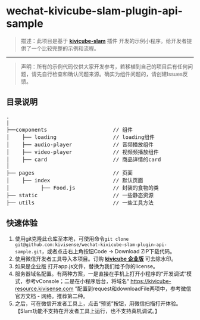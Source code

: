 # wechat-kivicube-slam-plugin-api-sample

> 描述：此项目是基于 **[kivicube-slam](https://mp.weixin.qq.com/wxopen/plugindevdoc?appid=wx12ad8a61f049ea02&token=561137318&lang=zh_CN)** 插件 开发的示例小程序。给开发者提供了一个比较完整的示例和流程。


---

>声明：所有的示例代码仅供大家开发参考，若移植到自己的项目后有任何问题，请先自行检查和确认问题来源。确实为组件问题的，请创建Issues反馈。

## 目录说明
<pre>
.
|
├──components                     // 组件
│    ├── loading                  // loading组件
│    ├── audio-player             // 音频播放组件
│    ├── video-player             // 视频频播放组件
│    ├── card                     // 商品详情的card
│
├── pages                         // 页面
│    ├── index                    // 默认页面
│          ├── Food.js            // 封装的食物的类
├── static                        // 一些静态资源
├── utils                         // 一些工具方法
</pre>

## 快速体验

1. 使用git克隆此仓库至本地，可使用命令```git clone git@github.com:kivisense/wechat-kivicube-slam-plugin-api-sample.git```，或者点击右上角按钮Code -> Download ZIP下载代码。
2. 使用微信开发者工具导入本项目。订购 **[kivicube 企业版](https://www.kivicube.com/blog/pricing/)** 可去除水印。
3. 如果是企业版 打开app.js文件，替换为我们给予你的license。
4. 服务器域名配置。有两种方案，一是直接在手机上打开小程序的“开发调试”模式，参考vConsole；二是在小程序后台，将域名“ https://kivicube-resource.kivisense.com ”配置到request和downloadFile两项中，参考微信官方文档 - 网络。推荐第二种。
5. 之后，可在微信开发者工具上，点击“预览”按钮，用微信扫描打开体验。【Slam功能不支持在开发者工具上运行，也不支持真机调试。】

